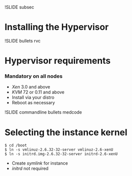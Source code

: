 !SLIDE subsec

# Installing the Hypervisor

!SLIDE bullets rvc

# Hypervisor requirements

### **Mandatory** on all nodes

* _Xen_ 3.0 and above
* _KVM_ 72 or 0.11 and above
* Install via your distro
* Reboot as necessary

!SLIDE commandline bullets medcode

# Selecting the instance kernel

    $ cd /boot
    $ ln -s vmlinuz-2.6.32-32-server vmlinuz-2.6-xenU
    $ ln -s initrd.img-2.6.32-32-server initrd-2.6-xenU

* Create _symlink_ for instance
* _initrd_ not required 
